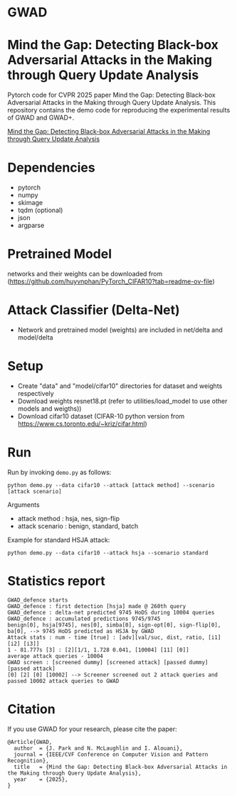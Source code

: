 # GWAD
# Mind the Gap: Detecting Black-box Adversarial Attacks in the Making through Query Update Analysis
Pytorch code for CVPR 2025 paper Mind the Gap: Detecting Black-box Adversarial Attacks in the Making through Query Update Analysis. This repository contains the demo code for reproducing the experimental results of GWAD and GWAD+. 

 [Mind the Gap: Detecting Black-box Adversarial Attacks in the Making through Query Update Analysis](https://openaccess.thecvf.com/content/CVPR2025/papers/Park_Mind_the_Gap_Detecting_Black-box_Adversarial_Attacks_in_the_Making_CVPR_2025_paper.pdf)
# Dependencies
- pytorch
- numpy
- skimage
- tqdm (optional)
- json
- argparse

# Pretrained Model
networks and their weights can be downloaded from (https://github.com/huyvnphan/PyTorch_CIFAR10?tab=readme-ov-file)

# Attack Classifier (Delta-Net)
- Network and pretrained model (weights) are included in net/delta and model/delta

# Setup 
- Create "data" and "model/cifar10" directories for dataset and weights respectively
- Download weights resnet18.pt (refer to utilities/load_model to use other models and weigths))
- Download cifar10 dataset (CIFAR-10 python version from https://www.cs.toronto.edu/~kriz/cifar.html)

# Run
Run by invoking `demo.py` as follows:

`python demo.py --data cifar10 --attack [attack method] --scenario [attack scenario]`

Arguments 
- attack method   : hsja, nes, sign-flip
- attack scenario : benign, standard, batch

Example for standard HSJA attack: 

`python demo.py --data cifar10 --attack hsja --scenario standard`

# Statistics report
```
GWAD_defence starts
GWAD_defence : first detection [hsja] made @ 260th query
GWAD_defence : delta-net predicted 9745 HoDS during 10004 queries
GWAD_defence : accumulated predictions 9745/9745
benign[0], hsja[9745], nes[0], simba[0], sign-opt[0], sign-flip[0], ba[0], --> 9745 HoDS predicted as HSJA by GWAD
Attack stats : num - time [true] : [adv][val/suc, dist, ratio, [i1] [i2] [i3]]
1 - 81.777s [3] : [2][1/1, 1.728 0.041, [10004] [11] [0]]
average attack queries - 10004  
GWAD screen : [screened dummy] [screened attack] [passed dummy] [passed attack]
[0] [2] [0] [10002] --> Screener screened out 2 attack queries and passed 10002 attack queries to GWAD
```

# Citation
If you use GWAD for your research, please cite the paper:
```
@Article{GWAD,
  author  = {J. Park and N. McLaughlin and I. Alouani},  
  journal = {IEEE/CVF Conference on Computer Vision and Pattern Recognition},
  title   = {Mind the Gap: Detecting Black-box Adversarial Attacks in the Making through Query Update Analysis},
  year    = {2025},
}
```
